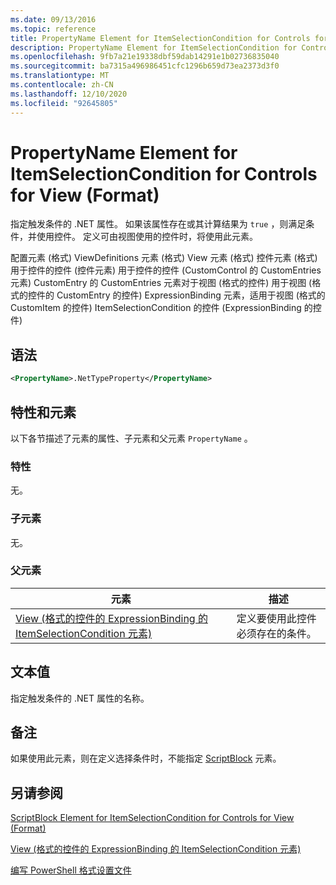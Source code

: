 ```yaml
---
ms.date: 09/13/2016
ms.topic: reference
title: PropertyName Element for ItemSelectionCondition for Controls for View (Format)
description: PropertyName Element for ItemSelectionCondition for Controls for View (Format)
ms.openlocfilehash: 9fb7a21e19338dbf59dab14291e1b02736835040
ms.sourcegitcommit: ba7315a496986451cfc1296b659d73ea2373d3f0
ms.translationtype: MT
ms.contentlocale: zh-CN
ms.lasthandoff: 12/10/2020
ms.locfileid: "92645805"
---
```

# <a name="propertyname-element-for-itemselectioncondition-for-controls-for-view-format"></a>PropertyName Element for ItemSelectionCondition for Controls for View (Format)

指定触发条件的 .NET 属性。 如果该属性存在或其计算结果为 `true` ，则满足条件，并使用控件。 定义可由视图使用的控件时，将使用此元素。

配置元素 (格式) ViewDefinitions 元素 (格式) View 元素 (格式) 控件元素 (格式) 用于控件的控件 (控件元素) 用于控件的控件 (CustomControl 的 CustomEntries 元素) CustomEntry 的 CustomEntries 元素对于视图 (格式的控件) 用于视图 (格式的控件的 CustomEntry 的控件) ExpressionBinding 元素，适用于视图 (格式的 CustomItem 的控件) ItemSelectionCondition 的控件 (ExpressionBinding 的控件) 

## <a name="syntax"></a>语法

```xml
<PropertyName>.NetTypeProperty</PropertyName>
```

## <a name="attributes-and-elements"></a>特性和元素

以下各节描述了元素的属性、子元素和父元素 `PropertyName` 。

### <a name="attributes"></a>特性

无。

### <a name="child-elements"></a>子元素

无。

### <a name="parent-elements"></a>父元素

|元素|描述|
|-------------|-----------------|
|[View (格式的控件的 ExpressionBinding 的 ItemSelectionCondition 元素) ](./itemselectioncondition-element-for-expressionbinding-for-controls-for-view-format.md)|定义要使用此控件必须存在的条件。|

## <a name="text-value"></a>文本值

指定触发条件的 .NET 属性的名称。

## <a name="remarks"></a>备注

如果使用此元素，则在定义选择条件时，不能指定 [ScriptBlock](./scriptblock-element-for-itemselectioncondition-for-controls-for-view-format.md) 元素。

## <a name="see-also"></a>另请参阅

[ScriptBlock Element for ItemSelectionCondition for Controls for View (Format)](./scriptblock-element-for-itemselectioncondition-for-controls-for-view-format.md)

[View (格式的控件的 ExpressionBinding 的 ItemSelectionCondition 元素) ](./itemselectioncondition-element-for-expressionbinding-for-controls-for-view-format.md)

[编写 PowerShell 格式设置文件](./writing-a-powershell-formatting-file.md)
